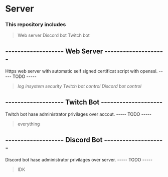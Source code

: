 # Server
### This repository includes
> Web server
> Discord bot
> Twitch bot

## ------------------- **Web Server** --------------------
Https web server with automatic self signed certificat script with openssl.
----- TODO -----
> *log insystem*
> *security*
> *Twitch bot control*
> *Discord bot control*

## ------------------- **Twitch Bot** --------------------
Twitch bot hase administrator privilages over accout.
----- TODO -----
> everything

## ------------------- **Discord Bot** --------------------
Discord bot hase administrator privilages over server.
----- TODO -----
> IDK
